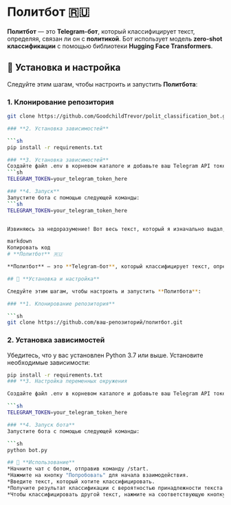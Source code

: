 # **Политбот** 🇷🇺

**Политбот** — это **Telegram-бот**, который классифицирует текст, определяя, связан ли он с **политикой**. Бот использует модель **zero-shot классификации** с помощью библиотеки **Hugging Face Transformers**.

## 🚀 **Установка и настройка**

Следуйте этим шагам, чтобы настроить и запустить **Политбота**:

### **1. Клонирование репозитория**

```sh
git clone https://github.com/GoodchildTrevor/polit_classification_bot.git

### **2. Установка зависимостей**

```sh
pip install -r requirements.txt

### **3. Установка зависимостей**
Создайте файл .env в корневом каталоге и добавьте ваш Telegram API токен:
```sh
TELEGRAM_TOKEN=your_telegram_token_here

### **4. Запуск**
Запустите бота с помощью следующей команды:
```sh
TELEGRAM_TOKEN=your_telegram_token_here


Извиняюсь за недоразумение! Вот весь текст, который я изначально выдал, в одном окне без каких-либо обрезок:

markdown
Копировать код
# **Политбот** 🇷🇺

**Политбот** — это **Telegram-бот**, который классифицирует текст, определяя, связан ли он с **политикой**. Бот использует модель **zero-shot классификации** с помощью библиотеки **Hugging Face Transformers**.

## 🚀 **Установка и настройка**

Следуйте этим шагам, чтобы настроить и запустить **Политбота**:

### **1. Клонирование репозитория**

```sh
git clone https://github.com/ваш-репозиторий/политбот.git
```

### **2. Установка зависимостей**
Убедитесь, что у вас установлен Python 3.7 или выше. Установите необходимые зависимости:

```sh
pip install -r requirements.txt
### **3. Настройка переменных окружения

Создайте файл .env в корневом каталоге и добавьте ваш Telegram API токен:

```sh
TELEGRAM_TOKEN=your_telegram_token_here

### **4. Запуск бота**
Запустите бота с помощью следующей команды:

```sh
python bot.py

## 💬 **Использование**
*Начните чат с ботом, отправив команду /start.
*Нажмите на кнопку "Попробовать" для начала взаимодействия.
*Введите текст, который хотите классифицировать.
*Получите результат классификации с вероятностью принадлежности текста к теме политики.
*Чтобы классифицировать другой текст, нажмите на соответствующую кнопку и повторите процесс.

